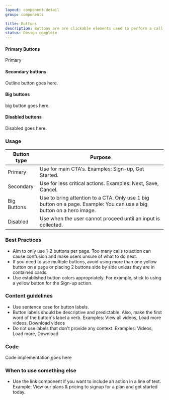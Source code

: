 ```yaml
---
layout: component-detail
group: components

title: Buttons
description: Buttons are are clickable elements used to perform a call to action.
status: Design complete
---
```

#### Primary Buttons
<div class="c-primary-btn">Primary</div>

#### Secondary buttons
Outline button goes here.

#### Big buttons
big button goes here.

#### Disabled buttons
Disabled goes here.  

### Usage

| Button type     | Purpose                                                                          |
| --------------- |----------------------------------------------------------------------------------|
| Primary         | Use for main CTA's. Examples: Sign-up, Get Started.                                 |
| Secondary       | Use for less critical actions. Examples: Next, Save, Cancel.                |
| Big Buttons    | Use to bring attention to a CTA. Only use 1 big button on a page. Example: You can use a big button on a hero image.     |
| Disabled        | Use when the user cannot proceed until an input is collected.     |

### Best Practices
- Aim to only use 1-2 buttons per page. Too many calls to action can cause confusion and make users unsure of what to do next.
- If you need to use multiple buttons, avoid using more than one yellow button on a page or placing 2 buttons side by side unless they are in contained cards.
- Use established button colors appropriately. For example, stick to using a yellow button for the Sign-up action.


### Content guidelines
- Use sentence case for button labels.
- Button labels should be descriptive and predictable. Also, make the first word of the button's label a verb. Examples: View all videos, Load more videos, Download videos
- Do not use labels that don't provide any context. Examples: Videos, Load more, Download

### Code
Code implementation goes here

### When to use something else
- Use the link component if you want to include an action in a line of text. Example: View our plans & pricing to signup for a plan and get started today.
